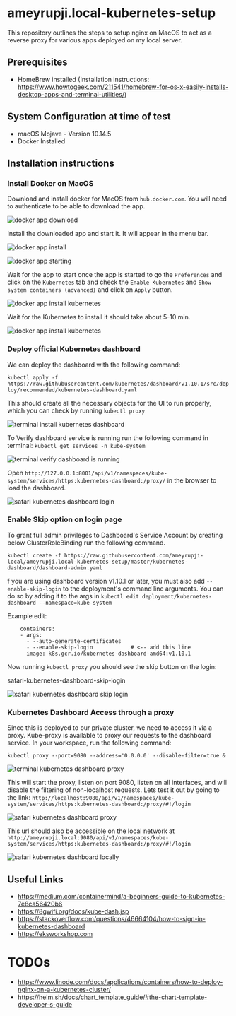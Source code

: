 # ameyrupji.local-kubernetes-setup

This repository outlines the steps to setup nginx on MacOS to act as a reverse proxy for various apps deployed on my local server.

## Prerequisites 

- HomeBrew installed (Installation instructions: https://www.howtogeek.com/211541/homebrew-for-os-x-easily-installs-desktop-apps-and-terminal-utilities/)

## System Configuration at time of test

- macOS Mojave - Version 10.14.5
- Docker Installed

## Installation instructions

### Install Docker on MacOS

Download and install docker for MacOS from `hub.docker.com`. You will need to authenticate to be able to download the app.

![docker app download](images/docker-app-download.png)

Install the downloaded app and start it. It will appear in the menu bar.

![docker app install](images/docker-app-install.png)

![docker app starting](images/docker-app-starting.png)

Wait for the app to start once the app is started to go the `Preferences` and click on the `Kubernetes` tab and check the `Enable Kubernetes` and `Show system containers (advanced)` and click on `Apply` button.

![docker app install kubernetes](images/docker-app-enable-kubernetes.png)

Wait for the Kubernetes to install it should take about 5-10 min.

![docker app install kubernetes](images/docker-app-kubernetes-installing.png)

### Deploy official Kubernetes dashboard

We can deploy the dashboard with the following command:

`kubectl apply -f https://raw.githubusercontent.com/kubernetes/dashboard/v1.10.1/src/deploy/recommended/kubernetes-dashboard.yaml`

This should create all the necessary objects for the UI to run properly, which you can check by running `kubectl proxy`

![terminal install kubernetes dashboard](images/terminal-install-kubernetes-dashboard.png)

To Verify dashboard service is running run the following command in terminal: `kubectl get services -n kube-system`

![terminal verify dashboard is running](images/terminal-verify-dashboard-is-running.png)

Open `http://127.0.0.1:8001/api/v1/namespaces/kube-system/services/https:kubernetes-dashboard:/proxy/` in the browser to load the dashboard.

![safari kubernetes dashboard login](images/safari-kubernetes-dashboard-login.png)


### Enable Skip option on login page

To grant full admin privileges to Dashboard's Service Account by creating below ClusterRoleBinding run the following command.

`kubectl create -f https://raw.githubusercontent.com/ameyrupji-local/ameyrupji.local-kubernetes-setup/master/kubernetes-dashboard/dashboard-admin.yaml`

f you are using dashboard version v1.10.1 or later, you must also add `--enable-skip-login` to the deployment's command line arguments. You can do so by adding it to the args in `kubectl edit deployment/kubernetes-dashboard --namespace=kube-system`

Example edit:

```
    containers:
    - args:
      - --auto-generate-certificates
      - --enable-skip-login            # <-- add this line
      image: k8s.gcr.io/kubernetes-dashboard-amd64:v1.10.1
```

Now running `kubectl proxy` you should see the skip button on the login:

safari-kubernetes-dashboard-skip-login

![safari kubernetes dashboard skip login](images/safari-kubernetes-dashboard-skip-login.png)


### Kubernetes Dashboard Access through a proxy

Since this is deployed to our private cluster, we need to access it via a proxy. Kube-proxy is available to proxy our requests to the dashboard service. In your workspace, run the following command:

`kubectl proxy --port=9080 --address='0.0.0.0' --disable-filter=true &`

![terminal kubernetes dashboard proxy](images/terminal-kubernetes-dashboard-proxy.png)


This will start the proxy, listen on port 9080, listen on all interfaces, and will disable the filtering of non-localhost requests. Lets test it out by going to the link: `http://localhost:9080/api/v1/namespaces/kube-system/services/https:kubernetes-dashboard:/proxy/#!/login`

![safari kubernetes dashboard proxy](images/safari-kubernetes-dashboard-proxy.png)

This url should also be accessible on the local network at `http://ameyrupji.local:9080/api/v1/namespaces/kube-system/services/https:kubernetes-dashboard:/proxy/#!/login`

![safari kubernetes dashboard locally](images/safari-kubernetes-dashboard-locally.png)

<!-- ## Test 

Open Safari it by going to URL:
`http://localhost`

![safari nginx port 80](images/safari-nginx-80.png)

This website should also be accessible over the network from another computer at `http://ameyrupji.local/`

![network safari nginx](images/network-safari-nginx.png)



## Cleanup

To uninstall nginx:

First stop the nginx server if it is running by:
`sudo nginx -s stop`

Using brew to uninstall Nginx run the command: 
`brew uninstall nginx`

Remove Nginx code by running the following commands:
`rm -f -R /usr/local/nginx` and `rm -f /usr/local/sbin/nginx` -->


## Useful Links

- https://medium.com/containermind/a-beginners-guide-to-kubernetes-7e8ca56420b6
- https://8gwifi.org/docs/kube-dash.jsp 
- https://stackoverflow.com/questions/46664104/how-to-sign-in-kubernetes-dashboard
- https://eksworkshop.com


# TODOs

- https://www.linode.com/docs/applications/containers/how-to-deploy-nginx-on-a-kubernetes-cluster/
- https://helm.sh/docs/chart_template_guide/#the-chart-template-developer-s-guide